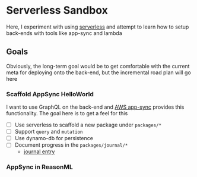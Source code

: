 # Serverless Sandbox

Here, I experiment with using [serverless](https://serverless.com/) and attempt to learn how to setup back-ends with tools like app-sync and lambda

## Goals

Obviously, the long-term goal would be to get comfortable with the current meta for deploying onto the back-end, but the incremental road plan will go here

### Scaffold AppSync HelloWorld

I want to use GraphQL on the back-end and [AWS app-sync](https://aws.amazon.com/appsync/) provides this functionality. The goal here is to get a feel for this

- [ ] Use serverless to scaffold a new package under `packages/*`
- [ ] Support `query` and `mutation`
- [ ] Use dynamo-db for persistence
- [ ] Document progress in the `packages/journal/*`
  - [journal entry](./packages/journal/18-12-19-app-sync-hello-world.md)

### AppSync in ReasonML

